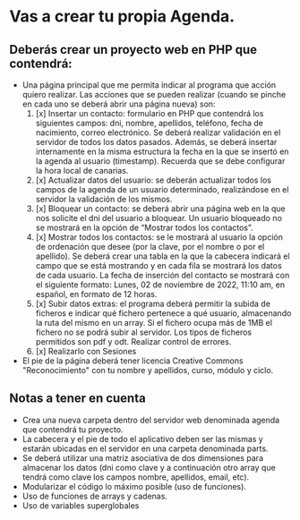 # Vas a crear tu propia Agenda. 
## Deberás crear un proyecto web en PHP que contendrá:

- Una página principal que me permita indicar al programa que acción quiero realizar. Las acciones que se pueden realizar (cuando se pinche en cada uno se deberá abrir una página nueva) son:
  1. [x] Insertar un contacto: formulario en PHP que contendrá los siguientes campos: dni, nombre, apellidos, teléfono, fecha de nacimiento, correo electrónico. Se deberá realizar validación en el servidor de todos los datos pasados. Además, se deberá insertar internamente en la misma estructura la fecha en la que se insertó en la agenda al usuario (timestamp). Recuerda que se debe configurar la hora local de canarias.
  2. [x] Actualizar datos del usuario: se deberán actualizar todos los campos de la agenda de un usuario determinado, realizándose en el servidor la validación de los mismos.
  3. [x] Bloquear un contacto: se deberá abrir una página web en la que nos solicite el dni del usuario a bloquear. Un usuario bloqueado no se mostrará en la opción de “Mostrar todos los contactos”.
  4. [x] Mostrar todos los contactos: se le mostrará al usuario la opción de ordenación que desee (por la clave, por el nombre o por el apellido). Se deberá crear una tabla en la que la cabecera indicará el campo que se está mostrando y en cada fila se mostrará los datos de cada usuario. La fecha de inserción del contacto se mostrará con el siguiente formato: Lunes, 02 de noviembre de 2022, 11:10 am, en español, en formato de 12 horas.
  5. [x] Subir datos extras: el programa deberá permitir la subida de ficheros e indicar qué fichero pertenece a qué usuario, almacenando la ruta del mismo en un array. Si el fichero ocupa más de 1MB el fichero no se podrá subir al servidor. Los tipos de ficheros permitidos son pdf y odt. Realizar control de errores.
  6. [x] Realizarlo con Sesiones
- El pie de la página deberá tener licencia Creative Commons "Reconocimiento" con tu nombre y apellidos, curso, módulo y ciclo.

## Notas a tener en cuenta

- Crea una nueva carpeta dentro del servidor web denominada agenda que contendrá tu proyecto.
- La cabecera y el pie de todo el aplicativo deben ser las mismas y estarán ubicadas en el servidor en una carpeta denominada parts.
- Se deberá utilizar una matriz asociativa de dos dimensiones para almacenar los datos (dni como clave y a continuación otro array que tendrá como clave los campos nombre, apellidos, email, etc).
- Modularizar el código lo máximo posible (uso de funciones).
- Uso de funciones de arrays y cadenas.
- Uso de variables superglobales